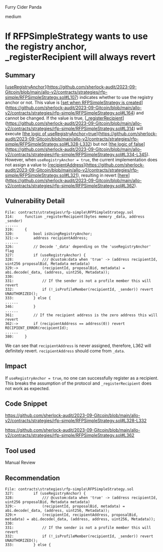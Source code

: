 Furry Cider Panda

medium

# If RFPSimpleStrategy wants to use the registry anchor, _registerRecipient will always revert
## Summary

[[useRegistryAnchor](https://github.com/sherlock-audit/2023-09-Gitcoin/blob/main/allo-v2/contracts/strategies/rfp-simple/RFPSimpleStrategy.sol#L107)](https://github.com/sherlock-audit/2023-09-Gitcoin/blob/main/allo-v2/contracts/strategies/rfp-simple/RFPSimpleStrategy.sol#L107) indicates whether to use the registry anchor or not. This value is [[set when RFPSimpleStrategy is created](https://github.com/sherlock-audit/2023-09-Gitcoin/blob/main/allo-v2/contracts/strategies/rfp-simple/RFPSimpleStrategy.sol#L164)](https://github.com/sherlock-audit/2023-09-Gitcoin/blob/main/allo-v2/contracts/strategies/rfp-simple/RFPSimpleStrategy.sol#L164) and cannot be changed. If the value is true, [[_registerRecipient](https://github.com/sherlock-audit/2023-09-Gitcoin/blob/main/allo-v2/contracts/strategies/rfp-simple/RFPSimpleStrategy.sol#L314)](https://github.com/sherlock-audit/2023-09-Gitcoin/blob/main/allo-v2/contracts/strategies/rfp-simple/RFPSimpleStrategy.sol#L314) will execute [[the logic of useRegistryAnchor=true](https://github.com/sherlock-audit/2023-09-Gitcoin/blob/main/allo-v2/contracts/strategies/rfp-simple/RFPSimpleStrategy.sol#L328-L332)](https://github.com/sherlock-audit/2023-09-Gitcoin/blob/main/allo-v2/contracts/strategies/rfp-simple/RFPSimpleStrategy.sol#L328-L332) but not [[the logic of false](https://github.com/sherlock-audit/2023-09-Gitcoin/blob/main/allo-v2/contracts/strategies/rfp-simple/RFPSimpleStrategy.sol#L334-L345)](https://github.com/sherlock-audit/2023-09-Gitcoin/blob/main/allo-v2/contracts/strategies/rfp-simple/RFPSimpleStrategy.sol#L334-L345). However, when `useRegistryAnchor = true`, the current implementation does not assign a value to [[recipientAddress](https://github.com/sherlock-audit/2023-09-Gitcoin/blob/main/allo-v2/contracts/strategies/rfp-simple/RFPSimpleStrategy.sol#L321)](https://github.com/sherlock-audit/2023-09-Gitcoin/blob/main/allo-v2/contracts/strategies/rfp-simple/RFPSimpleStrategy.sol#L321), resulting in revert [[here](https://github.com/sherlock-audit/2023-09-Gitcoin/blob/main/allo-v2/contracts/strategies/rfp-simple/RFPSimpleStrategy.sol#L362)](https://github.com/sherlock-audit/2023-09-Gitcoin/blob/main/allo-v2/contracts/strategies/rfp-simple/RFPSimpleStrategy.sol#L362).

## Vulnerability Detail

```solidity
File: contracts\strategies\rfp-simple\RFPSimpleStrategy.sol
314:     function _registerRecipient(bytes memory _data, address _sender)
......
319:     {
320:         bool isUsingRegistryAnchor;
321:->       address recipientAddress;
......
326:         // Decode '_data' depending on the 'useRegistryAnchor' flag
327:         if (useRegistryAnchor) {
328:             /// @custom:data when 'true' -> (address recipientId, uint256 proposalBid, Metadata metadata)
329:->           (recipientId, proposalBid, metadata) = abi.decode(_data, (address, uint256, Metadata));
330: 
331:             // If the sender is not a profile member this will revert
332:             if (!_isProfileMember(recipientId, _sender)) revert UNAUTHORIZED();
333:         } else {
......
346:         }
......
361:         // If the recipient address is the zero address this will revert
362:->       if (recipientAddress == address(0)) revert RECIPIENT_ERROR(recipientId);
......
380:     }
```

We can see that `recipientAddress` is never assigned, therefore, L362 will definitely revert. `recipientAddress` should come from `_data`.

## Impact

If `useRegistryAnchor = true`, no one can successfully register as a recipient. This breaks the assumption of the protocol and `_registerRecipient` does not work as expected.

## Code Snippet

https://github.com/sherlock-audit/2023-09-Gitcoin/blob/main/allo-v2/contracts/strategies/rfp-simple/RFPSimpleStrategy.sol#L328-L332

https://github.com/sherlock-audit/2023-09-Gitcoin/blob/main/allo-v2/contracts/strategies/rfp-simple/RFPSimpleStrategy.sol#L362

## Tool used

Manual Review

## Recommendation

```fix
File: contracts\strategies\rfp-simple\RFPSimpleStrategy.sol
327:         if (useRegistryAnchor) {
328:             /// @custom:data when 'true' -> (address recipientId, uint256 proposalBid, Metadata metadata)
329:-            (recipientId, proposalBid, metadata) = abi.decode(_data, (address, uint256, Metadata));
329:+            (recipientId, recipientAddress, proposalBid, metadata) = abi.decode(_data, (address, address, uint256, Metadata));
330: 
331:             // If the sender is not a profile member this will revert
332:             if (!_isProfileMember(recipientId, _sender)) revert UNAUTHORIZED();
333:         } else {
```